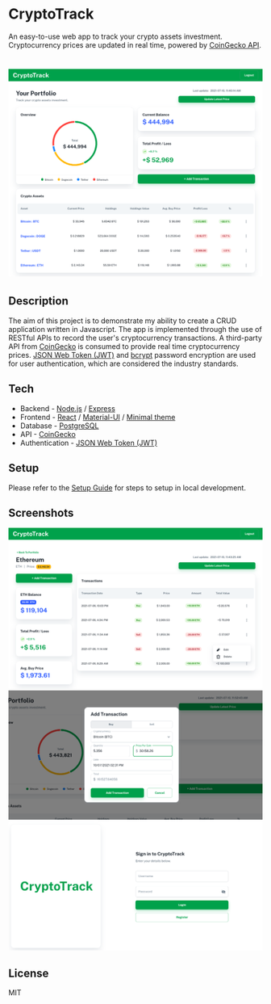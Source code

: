 # CryptoTrack
An easy-to-use web app to track your crypto assets investment. Cryptocurrency prices are updated in real time, powered by [CoinGecko API](https://www.coingecko.com/en/api).

# ![portfolio-page](./img/1-portfolio-page.png)

## Description
The aim of this project is to demonstrate my ability to create a CRUD application written in Javascript. The app is implemented through the use of RESTful APIs to record the user's cryptocurrency transactions. A third-party API from [CoinGecko](https://www.coingecko.com/en/api) is consumed to provide real time cryptocurrency prices. [JSON Web Token (JWT)](https://jwt.io) and [bcrypt](https://www.npmjs.com/package/bcrypt) password encryption are used for user authentication, which are considered the industry standards. 

## Tech
- Backend - [Node.js](https://nodejs.org/en/) / [Express](https://expressjs.com)
- Frontend - [React](https://reactjs.org) / [Material-UI](https://material-ui.com) / [Minimal theme](https://material-ui.com/store/previews/minimal-dashboard/)
- Database - [PostgreSQL](https://www.postgresql.org)
- API - [CoinGecko](https://www.coingecko.com/en/api)
- Authentication - [JSON Web Token (JWT)](https://jwt.io)

## Setup
Please refer to the [Setup Guide](./setup-guide.md) for steps to setup in local development.

## Screenshots
![asset-details-page](./img/2-asset-details-page.png)
![add-transaction-modal](./img/3-add-transaction-modal.png)
![login-page](./img/4-login-page.png)

## License
MIT